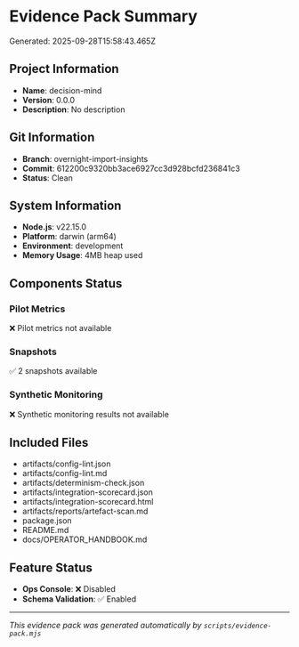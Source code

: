# Evidence Pack Summary

Generated: 2025-09-28T15:58:43.465Z

## Project Information

- **Name**: decision-mind
- **Version**: 0.0.0
- **Description**: No description

## Git Information

- **Branch**: overnight-import-insights
- **Commit**: 612200c9320bb3ace6927cc3d928bcfd236841c3
- **Status**: Clean

## System Information

- **Node.js**: v22.15.0
- **Platform**: darwin (arm64)
- **Environment**: development
- **Memory Usage**: 4MB heap used

## Components Status

### Pilot Metrics
❌ Pilot metrics not available

### Snapshots
✅ 2 snapshots available

### Synthetic Monitoring
❌ Synthetic monitoring results not available

## Included Files

- artifacts/config-lint.json
- artifacts/config-lint.md
- artifacts/determinism-check.json
- artifacts/integration-scorecard.json
- artifacts/integration-scorecard.html
- artifacts/reports/artefact-scan.md
- package.json
- README.md
- docs/OPERATOR_HANDBOOK.md

## Feature Status

- **Ops Console**: ❌ Disabled
- **Schema Validation**: ✅ Enabled

---

*This evidence pack was generated automatically by `scripts/evidence-pack.mjs`*
